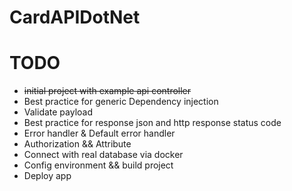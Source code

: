 # CardAPIDotNet

# TODO
- ~~initial project with example api controller~~
- Best practice for generic Dependency injection
- Validate payload
- Best practice for response json and http response status code
- Error handler & Default error handler
- Authorization && Attribute
- Connect with real database via docker
- Config environment && build project
- Deploy app
